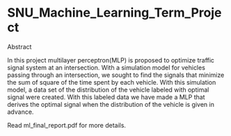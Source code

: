 # SNU_Machine_Learning_Term_Project

Abstract

In this project multilayer perceptron(MLP) is proposed to optimize traffic signal system at an intersection. With a simulation model for vehicles passing through an intersection, we sought to find the signals that minimize the sum of square of the time spent by each vehicle. With this simulation model, a data set of the distribution of the vehicle labeled with optimal signal were created. With this labeled data we have made a MLP that derives the optimal signal when the distribution of the vehicle is given in advance.

Read ml_final_report.pdf for more details.
